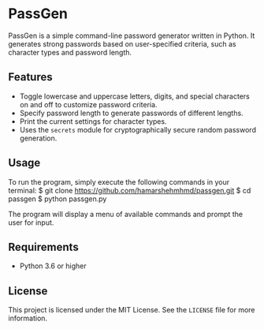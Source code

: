 # PassGen

PassGen is a simple command-line password generator written in Python. It generates strong passwords based on user-specified criteria, such as character types and password length.

## Features

- Toggle lowercase and uppercase letters, digits, and special characters on and off to customize password criteria.
- Specify password length to generate passwords of different lengths.
- Print the current settings for character types.
- Uses the `secrets` module for cryptographically secure random password generation.

## Usage

To run the program, simply execute the following commands in your terminal:
$ git clone https://github.com/hamarshehmhmd/passgen.git
$ cd passgen
$ python passgen.py


The program will display a menu of available commands and prompt the user for input.

## Requirements

- Python 3.6 or higher

## License

This project is licensed under the MIT License. See the `LICENSE` file for more information.
